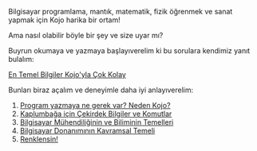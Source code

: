 Bilgisayar programlama, mantık, matematik, fizik öğrenmek ve sanat yapmak için Kojo harika bir ortam!  

Ama nasıl olabilir böyle bir şey ve size uyar mı?  

Buyrun okumaya ve yazmaya başlayıverelim ki bu sorulara kendimiz yanıt bulalım:

[En Temel Bilgiler Kojo'yla Çok Kolay](https://docs.kogics.net/fundamentals-index.html)

Bunları biraz açalım ve deneyimle daha iyi anlayıverelim:  
1. [Program yazmaya ne gerek var? Neden Kojo?](https://docs.kogics.net/concepts/why-program-kojo.html)
2. [Kaplumbağa için Çekirdek Bilgiler ve Komutlar](https://docs.kogics.net/concepts/turtle-core-ideas.html)
3. [Bilgisayar Mühendiliğinin ve Biliminin Temelleri](https://docs.kogics.net/concepts/computing-essentials.html)
4. [Bilgisayar Donanımının Kavramsal Temeli](https://docs.kogics.net/concepts/notional-machine.html)
5. [Renklensin!](https://docs.kogics.net/concepts/colors.html)

